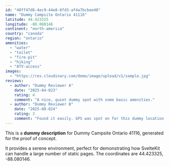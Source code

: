 ```yaml
---
id: "48ff47d6-4ec9-44e8-8fd3-af4a7bcbee48"
name: "Dummy Campsite Ontario 41116"
latitude: 44.423325
longitude: -88.080146
continent: "north-america"
country: "canada"
region: "ontario"
amenities:
  - "water"
  - "toilet"
  - "fire-pit"
  - "hiking"
  - "ATV-access"
images:
  - "https://res.cloudinary.com/demo/image/upload/v1/sample.jpg"
reviews:
  - author: "Dummy Reviewer A"
    date: "2025-04-023"
    rating: 4
    comment: "A nice, quiet dummy spot with some basic amenities."
  - author: "Dummy Reviewer B"
    date: "2025-08-024"
    rating: 3
    comment: "Found it easily. GPS was spot on for this dummy location."
---
```


This is a **dummy description** for Dummy Campsite Ontario 41116, generated for the proof of concept.

It provides a serene environment, perfect for demonstrating how SvelteKit can handle a large number of static pages. The coordinates are 44.423325, -88.080146.
